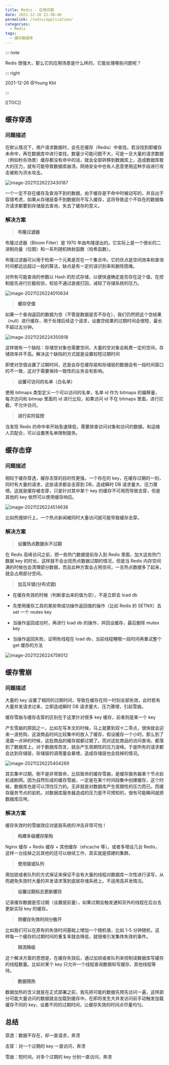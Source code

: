 ```yaml
---
title: Redis - 应用问题
date: 2021-12-26 22:30:46
permalink: /redis/application/
categories: 
  - Redis
tags: 
  - 缓存数据库
---
```


::: note

Redis 很强大，那么它的应用场景是什么样的，它能处理哪些问题呢？

::: right

2021-12-26 @Young Kbt

:::

[[TOC]]

## 缓存穿透

### 问题描述

在默认情况下，用户请求数据时，会先在缓存（Redis）中查找，若没找到即缓存未命中，再在数据库中进行查找，数量少可能问题不大，可是一旦大量的请求数据（例如秒杀场景）缓存都没有命中的话，就会全部转移到数据库上，造成数据库极大的压力，就有可能导致数据库崩溃。网络安全中也有人恶意使用这种手段进行攻击被称为洪水攻击。

![image-20211226223430187](https://cdn.jsdelivr.net/gh/Kele-Bingtang/static/img/Redis/20211226223430.png)



一个一定不存在缓存及查询不到的数据，由于缓存是不命中时被动写的，并且出于容错考虑，如果从存储层查不到数据则不写入缓存，这将导致这个不存在的数据每次请求都要到存储层去查询，失去了缓存的意义。

### 解决方案

> **布隆过滤器**

布隆过滤器（Bloom Filter）是 1970 年由布隆提出的。它实际上是一个很长的二进制向量（位图）和一系列随机映射函数（哈希函数）。

布隆过滤器可以用于检索一个元素是否在一个集合中。它的优点是空间效率和查询时间都远远超过一般的算法，缺点是有一定的误识别率和删除困难。

对所有可能查询的参数以 Hash 的形式存储，以便快速确定是否存在这个值，在控制层先进行拦截校验，校验不通过直接打回，减轻了存储系统的压力。

![image-20211226224010634](https://cdn.jsdelivr.net/gh/Kele-Bingtang/static/img/Redis/20211226224012.png)



> **缓存空值**

如果一个查询返回的数据为空（不管是数据是否不存在），我们仍然把这个空结果（null）进行缓存，用于处理后续这个请求，设置空结果的过期时间会很短，最长不超过五分钟。

![image-20211226224350918](https://cdn.jsdelivr.net/gh/Kele-Bingtang/static/img/Redis/20211226224351.png)

这样做有一个缺陷：存储空对象也需要空间，大量的空对象会耗费一定的空间，存储效率并不高。解决这个缺陷的方式就是设置较短过期时间

即使对空值设置了过期时间，还是会存在缓存层和存储层的数据会有一段时间窗口的不一致，这对于需要保持一致性的业务会有影响。

> **设置可访问的名单（白名单）**

使用 bitmaps 类型定义一个可以访问的名单，名单 id 作为 bitmaps 的偏移量，每次访问和 bitmap 里面的 id 进行比较，如果访问 id 不在 bitmaps 里面，进行拦截，不允许访问。

> **进行实时监控**

当发现 Redis 的命中率开始急速降低，需要排查访问对象和访问的数据，和运维人员配合，可以设置黑名单限制服务。

## 缓存击穿

### 问题描述

相较于缓存穿透，缓存击穿的目的性更强，一个存在的 key，在缓存过期的一刻，同时有大量的请求，这些请求都会击穿到 DB，造成瞬时 DB 请求量大、压力骤增。这就是缓存被击穿，只是针对其中某个 key 的缓存不可用而导致击穿，但是其他的 key 依然可以使用缓存响应。

![image-20211226224514636](https://cdn.jsdelivr.net/gh/Kele-Bingtang/static/img/Redis/20211226224515.png)

比如热搜排行上，一个热点新闻被同时大量访问就可能导致缓存击穿。

### 解决方案

> **设置热点数据永不过期**

在 Redis 高峰访问之前，把一些热门数据提前存入到 Redis 里面，加大这些热门数据 key 的时长，这样就不会出现热点数据过期的情况，但是当 Redis 内存空间满的时候也会清理部分数据，而且此种方案会占用空间，一旦热点数据多了起来，就会占用部分空间。

> **加互斥锁(分布式锁)**

- 在缓存失效的时候（判断拿出来的值为空），不是立即去 load db

- 先使用缓存工具的某些带成功操作返回值的操作（比如 Redis 的 SETNX）去 set 一个 mutex key
- 当操作返回成功时，再进行 load db 的操作，并回设缓存，最后删除 mutex key
- 当操作返回失败，证明有线程在 load db，当前线程睡眠一段时间再重试整个 get 缓存的方法

![image-20211226224758012](https://cdn.jsdelivr.net/gh/Kele-Bingtang/static/img/Redis/20211226224758.png)

## 缓存雪崩

### 问题描述

大量的 key 设置了相同的过期时间，导致在缓存在同一时刻全部失效，此时若有大量并发请求过来，立即造成瞬时 DB 请求量大、压力骤增，引起雪崩。

缓存雪崩与缓存击穿的区别在于这里针对很多 key 缓存，前者则是某一个 key

产生雪崩的原因之一，比如在写本文的时候，马上就要到双十二零点，很快就会迎来一波抢购，这波商品时间比较集中的放入了缓存，假设缓存一个小时。那么到了凌晨一点钟的时候，这批商品的缓存就都过期了。而对这批商品的访问查询，都落到了数据库上，对于数据库而言，就会产生周期性的压力波峰。于是所有的请求都会达到存储层，存储层的调用量会暴增，造成存储层也会挂掉的情况。

![image-20211226225404269](https://cdn.jsdelivr.net/gh/Kele-Bingtang/static/img/Redis/20211226225405.png)

其实集中过期，倒不是非常致命，比较致命的缓存雪崩，是缓存服务器某个节点宕机或断网。因为自然形成的缓存雪崩，一定是在某个时间段集中创建缓存，这个时候，数据库也是可以顶住压力的。无非就是对数据库产生周期性的压力而已。而缓存服务节点的宕机，对数据库服务器造成的压力是不可预知的，很有可能瞬间就把数据库压垮。

### 解决方案

缓存失效时的雪崩效应对底层系统的冲击非常可怕！

> **构建多级缓存架构**

Nginx 缓存 + Redis 缓存 + 其他缓存（ehcache 等）。或者多增设几台 Redis，这样一台挂掉之后其他的还可以继续工作，其实就是搭建的集群。

> **使用锁或队列**

用加锁或者队列的方式保证来保证不会有大量的线程对数据库一次性进行读写，从而避免失效时大量的并发请求落到底层存储系统上。不适用高并发情况。

> **设置过期标志更新缓存**

记录缓存数据是否过期（设置提前量），如果过期会触发通知另外的线程在后台去更新实际 key 的缓存。

> **将缓存失效时间分散开**

比如我们可以在原有的失效时间基础上增加一个随机值，比如 1-5 分钟随机，这样每一个缓存的过期时间的重复率就会降低，就很难引发集体失效的事件。

> **限流降级**

这个解决方案的思想是，在缓存失效后，通过加锁或者队列来控制读数据库写缓存的线程数量。比如对某个 key 只允许一个线程查询数据和写缓存，其他线程等待。

> **数据预热**

数据加热的含义就是在正式部署之前，我先把可能的数据先预先访问一遍，这样部分可能大量访问的数据就会加载到缓存中。在即将发生大并发访问前手动触发加载缓存不同的 key，设置不同的过期时间，让缓存失效的时间点尽量均匀。

## 总结

穿透：数据不存在，却一直请求，奔溃

击穿：对一个过期的 key 一直访问，奔溃

雪崩：短时间，对多个过期的 key 分别一直访问，奔溃

